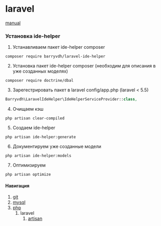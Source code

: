 # laravel

[manual](https://laravel.com/docs)

### Установка ide-helper

1. Устанавливаем пакет ide-helper composer
```composer
composer require barryvdh/laravel-ide-helper
```
2. Установка пакет ide-helper composer (необходим для описания в уже созданных моделях)
```composer
composer require doctrine/dbal
```
3. Зарегестрировать пакет в laravel config/app.php (laravel < 5.5)
```php
Barryvdh\LaravelIdeHelper\IdeHelperServiceProvider::class,
```
4. Очищаем кэш
```console
php artisan clear-compiled
```
5. Создаем ide-helper
```console
php artisan ide-helper:generate
```
6. Документируем уже созданные модели
```console
php artisan ide-helper:models
```
7. Оптимизируем 
```console
php artisan optimize
```

#### Навигация
1. [git](../../git/)
2. [mysql](../../mysql/)
3. [php](../)
    1. laravel
        1. [artisan](artisan/)
